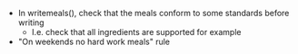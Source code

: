 * In writemeals(), check that the meals conform to some standards before writing
    - I.e. check that all ingredients are supported for example
* "On weekends no hard work meals" rule

